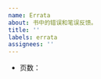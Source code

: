 ```yaml
---
name: Errata
about: 书中的错误和笔误反馈。
title: ''
labels: errata
assignees: ''
---
```


- 页数：

<!--
请注明错误对应的纸书页数。电子书页码不固定，请注明对应章节号。
-->
